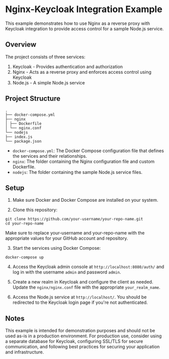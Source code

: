 # Nginx-Keycloak Integration Example

This example demonstrates how to use Nginx as a reverse proxy with Keycloak integration to provide access control for a sample Node.js service.

## Overview

The project consists of three services:

1. Keycloak - Provides authentication and authorization
2. Nginx - Acts as a reverse proxy and enforces access control using Keycloak
3. Node.js - A simple Node.js service

## Project Structure
```
.
├── docker-compose.yml
├── nginx
│ ├── Dockerfile
│ └── nginx.conf
└── nodejs
├── index.js
└── package.json
```

- `docker-compose.yml`: The Docker Compose configuration file that defines the services and their relationships.
- `nginx`: The folder containing the Nginx configuration file and custom Dockerfile.
- `nodejs`: The folder containing the sample Node.js service files.

## Setup

1. Make sure Docker and Docker Compose are installed on your system.

2. Clone this repository:
```
git clone https://github.com/your-username/your-repo-name.git
cd your-repo-name
```
Make sure to replace your-username and your-repo-name with the appropriate values for your GitHub account and repository.

3. Start the services using Docker Compose:
```
docker-compose up
```

4. Access the Keycloak admin console at `http://localhost:8080/auth/` and log in with the username `admin` and password `admin`.

2. Create a new realm in Keycloak and configure the client as needed. Update the `nginx/nginx.conf` file with the appropriate `your_realm_name`.

3. Access the Node.js service at `http://localhost/`. You should be redirected to the Keycloak login page if you're not authenticated.

## Notes

This example is intended for demonstration purposes and should not be used as-is in a production environment. For production use, consider using a separate database for Keycloak, configuring SSL/TLS for secure communication, and following best practices for securing your application and infrastructure.
